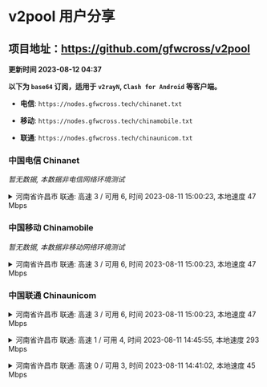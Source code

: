 # v2pool 用户分享
## 项目地址：<https://github.com/gfwcross/v2pool>
**更新时间 2023-08-12 04:37**


**以下为 `base64` 订阅，适用于 `v2rayN`, `Clash for Android` 等客户端。**

- **电信**: `https://nodes.gfwcross.tech/chinanet.txt`

- **移动**: `https://nodes.gfwcross.tech/chinamobile.txt`

- **联通**: `https://nodes.gfwcross.tech/chinaunicom.txt`


### 中国电信 Chinanet
<i>暂无数据, 本数据非电信网络环境测试</i>
<details><summary>河南省许昌市 联通: 高速 3 / 可用 6, 时间 2023-08-11 15:00:23, 本地速度 47 Mbps</summary><p>可用节点订阅：https://transfer.sh/FQlN6eVETt/running.txt<br>高速节点订阅：https://transfer.sh/YUxPSDdkQ4/good.txt<br>低延迟节点订阅：https://transfer.sh/g7XrnfT3xd/low_delay.txt</p></details>
<p></p>

### 中国移动 Chinamobile
<i>暂无数据, 本数据非移动网络环境测试</i>
<details><summary>河南省许昌市 联通: 高速 3 / 可用 6, 时间 2023-08-11 15:00:23, 本地速度 47 Mbps</summary><p>可用节点订阅：https://transfer.sh/FQlN6eVETt/running.txt<br>高速节点订阅：https://transfer.sh/YUxPSDdkQ4/good.txt<br>低延迟节点订阅：https://transfer.sh/g7XrnfT3xd/low_delay.txt</p></details>
<p></p>

### 中国联通 Chinaunicom
<details><summary>河南省许昌市 联通: 高速 3 / 可用 6, 时间 2023-08-11 15:00:23, 本地速度 47 Mbps</summary><p>可用节点订阅：https://transfer.sh/FQlN6eVETt/running.txt<br>高速节点订阅：https://transfer.sh/YUxPSDdkQ4/good.txt<br>低延迟节点订阅：https://transfer.sh/g7XrnfT3xd/low_delay.txt</p></details>
<p></p><details><summary>河南省许昌市 联通: 高速 1 / 可用 4, 时间 2023-08-11 14:45:55, 本地速度 293 Mbps</summary><p>可用节点订阅：https://transfer.sh/WwCEcWfKh8/running.txt<br>高速节点订阅：https://transfer.sh/tr0QC6uN7B/good.txt<br>低延迟节点订阅：https://transfer.sh/8MxW9AguKQ/low_delay.txt</p></details>
<p></p><details><summary>河南省许昌市 联通: 高速 0 / 可用 3, 时间 2023-08-11 14:41:02, 本地速度 45 Mbps</summary><p>可用节点订阅：https://transfer.sh/nY2COixuWj/running.txt<br>高速节点订阅：https://transfer.sh/togLsjRBjj/good.txt<br>低延迟节点订阅：https://transfer.sh/ROcFHBwOtl/low_delay.txt</p></details>
<p></p>